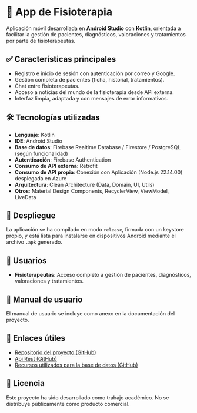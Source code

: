 # 📱 App de Fisioterapia

Aplicación móvil desarrollada en **Android Studio** con **Kotlin**, orientada a facilitar la gestión de pacientes, diagnósticos, valoraciones y tratamientos por parte de fisioterapeutas.

## ✅ Características principales

- Registro e inicio de sesión con autenticación por correo y Google.
- Gestión completa de pacientes (ficha, historial, tratamientos).
- Chat entre fisioterapeutas.
- Acceso a noticias del mundo de la fisioterapia desde API externa.
- Interfaz limpia, adaptada y con mensajes de error informativos.

## 🛠️ Tecnologías utilizadas

- **Lenguaje**: Kotlin
- **IDE**: Android Studio
- **Base de datos**: Firebase Realtime Database / Firestore / PostgreSQL (según funcionalidad)
- **Autenticación**: Firebase Authentication
- **Consumo de API externa**: Retrofit
- **Consumo de API propia**: Conexión con Aplicación (Node.js 22.14.00) desplegada en Azure
- **Arquitectura**: Clean Architecture (Data, Domain, UI, Utils)
- **Otros**: Material Design Components, RecyclerView, ViewModel, LiveData

## 🚀 Despliegue

La aplicación se ha compilado en modo `release`, firmada con un keystore propio, y está lista para instalarse en dispositivos Android mediante el archivo `.apk` generado.


## 👥 Usuarios

- **Fisioterapeutas**: Acceso completo a gestión de pacientes, diagnósticos, valoraciones y tratamientos.

## 📄 Manual de usuario

El manual de usuario se incluye como anexo en la documentación del proyecto.

## 🔗 Enlaces útiles

- [Repositorio del proyecto (GitHub)](https://github.com/freduki98/FisioApp.git)
- [Api Rest (GitHub)](https://github.com/freduki98/ApiRestFulFisioApp.git)
- [Recursos utilizados para la base de datos (GitHub)](https://github.com/freduki98/PostgresDBFisioApp.git)

## 📃 Licencia

Este proyecto ha sido desarrollado como trabajo académico. No se distribuye públicamente como producto comercial.


